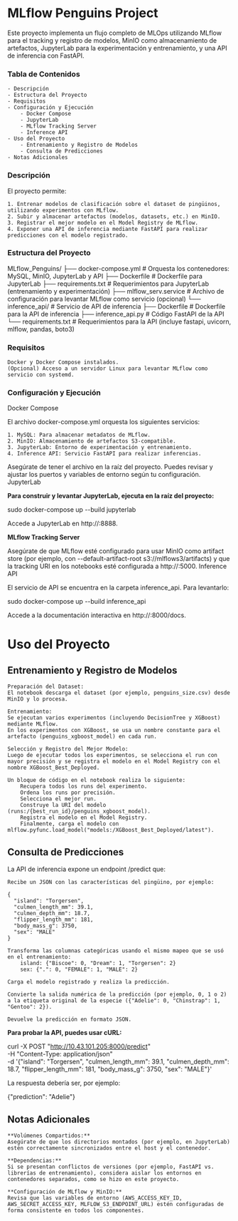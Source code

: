 # MLflow Penguins Project

Este proyecto implementa un flujo completo de MLOps utilizando MLflow para el tracking y registro de modelos, MinIO como almacenamiento de artefactos, JupyterLab para la experimentación y entrenamiento, y una API de inferencia con FastAPI.

### Tabla de Contenidos

    - Descripción
    - Estructura del Proyecto
    - Requisitos
    - Configuración y Ejecución
        - Docker Compose
        - JupyterLab
        - MLflow Tracking Server
        - Inference API
    - Uso del Proyecto
        - Entrenamiento y Registro de Modelos
        - Consulta de Predicciones
    - Notas Adicionales

### Descripción

El proyecto permite:

    1. Entrenar modelos de clasificación sobre el dataset de pingüinos, utilizando experimentos con MLflow.
    2. Subir y almacenar artefactos (modelos, datasets, etc.) en MinIO.
    3. Registrar el mejor modelo en el Model Registry de MLflow.
    4. Exponer una API de inferencia mediante FastAPI para realizar predicciones con el modelo registrado.

### Estructura del Proyecto

MLflow_Penguins/
├── docker-compose.yml         # Orquesta los contenedores: MySQL, MinIO, JupyterLab y API
├── Dockerfile                 # Dockerfile para JupyterLab
├── requirements.txt           # Requerimientos para JupyterLab (entrenamiento y experimentación)
├── mlflow_serv.service        # Archivo de configuración para levantar MLflow como servicio (opcional)
└── inference_api/             # Servicio de API de inferencia
    ├── Dockerfile             # Dockerfile para la API de inferencia
    ├── inference_api.py       # Código FastAPI de la API
    └── requirements.txt       # Requerimientos para la API (incluye fastapi, uvicorn, mlflow, pandas, boto3)

### Requisitos

    Docker y Docker Compose instalados.
    (Opcional) Acceso a un servidor Linux para levantar MLflow como servicio con systemd.

### Configuración y Ejecución
Docker Compose

El archivo docker-compose.yml orquesta los siguientes servicios:

    1. MySQL: Para almacenar metadatos de MLflow.
    2. MinIO: Almacenamiento de artefactos S3-compatible.
    3. JupyterLab: Entorno de experimentación y entrenamiento.
    4. Inference API: Servicio FastAPI para realizar inferencias.

Asegúrate de tener el archivo en la raíz del proyecto. Puedes revisar y ajustar los puertos y variables de entorno según tu configuración.
JupyterLab

**Para construir y levantar JupyterLab, ejecuta en la raíz del proyecto:**

sudo docker-compose up --build jupyterlab

Accede a JupyterLab en http://<tu-ip>:8888.

**MLflow Tracking Server**

Asegúrate de que MLflow esté configurado para usar MinIO como artifact store (por ejemplo, con --default-artifact-root s3://mlflows3/artifacts) y que la tracking URI en los notebooks esté configurada a http://<tu-ip>:5000.
Inference API

El servicio de API se encuentra en la carpeta inference_api. Para levantarlo:

sudo docker-compose up --build inference_api

Accede a la documentación interactiva en http://<tu-ip>:8000/docs.

# Uso del Proyecto
## Entrenamiento y Registro de Modelos

    Preparación del Dataset:
    El notebook descarga el dataset (por ejemplo, penguins_size.csv) desde MinIO y lo procesa.

    Entrenamiento: 
    Se ejecutan varios experimentos (incluyendo DecisionTree y XGBoost) mediante MLflow.
    En los experimentos con XGBoost, se usa un nombre constante para el artefacto (penguins_xgboost_model) en cada run.

    Selección y Registro del Mejor Modelo: 
    Luego de ejecutar todos los experimentos, se selecciona el run con mayor precisión y se registra el modelo en el Model Registry con el nombre XGBoost_Best_Deployed.

    Un bloque de código en el notebook realiza lo siguiente:
        Recupera todos los runs del experimento.
        Ordena los runs por precisión.
        Selecciona el mejor run.
        Construye la URI del modelo (runs:/{best_run_id}/penguins_xgboost_model).
        Registra el modelo en el Model Registry.
        Finalmente, carga el modelo con mlflow.pyfunc.load_model("models:/XGBoost_Best_Deployed/latest").

## Consulta de Predicciones

La API de inferencia expone un endpoint /predict que:

    Recibe un JSON con las características del pingüino, por ejemplo:

    {
      "island": "Torgersen",
      "culmen_length_mm": 39.1,
      "culmen_depth_mm": 18.7,
      "flipper_length_mm": 181,
      "body_mass_g": 3750,
      "sex": "MALE"
    }

    Transforma las columnas categóricas usando el mismo mapeo que se usó en el entrenamiento:
        island: {"Biscoe": 0, "Dream": 1, "Torgersen": 2}
        sex: {".": 0, "FEMALE": 1, "MALE": 2}

    Carga el modelo registrado y realiza la predicción.

    Convierte la salida numérica de la predicción (por ejemplo, 0, 1 o 2) a la etiqueta original de la especie ({"Adelie": 0, "Chinstrap": 1, "Gentoo": 2}).

    Devuelve la predicción en formato JSON.

**Para probar la API, puedes usar cURL:**

curl -X POST "http://10.43.101.205:8000/predict" \
     -H "Content-Type: application/json" \
     -d '{"island": "Torgersen", "culmen_length_mm": 39.1, "culmen_depth_mm": 18.7, "flipper_length_mm": 181, "body_mass_g": 3750, "sex": "MALE"}'

La respuesta debería ser, por ejemplo:

{"prediction": "Adelie"}

## Notas Adicionales

    **Volúmenes Compartidos:**
    Asegúrate de que los directorios montados (por ejemplo, en JupyterLab) estén correctamente sincronizados entre el host y el contenedor.

    **Dependencias:**
    Si se presentan conflictos de versiones (por ejemplo, FastAPI vs. librerías de entrenamiento), considera aislar los entornos en contenedores separados, como se hizo en este proyecto.

    **Configuración de MLflow y MinIO:**
    Revisa que las variables de entorno (AWS_ACCESS_KEY_ID, AWS_SECRET_ACCESS_KEY, MLFLOW_S3_ENDPOINT_URL) estén configuradas de forma consistente en todos los componentes.